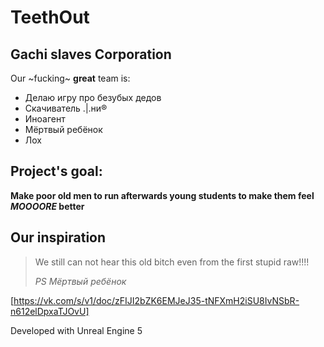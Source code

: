 # TeethOut
## Gachi slaves Corporation
Our ~fucking~ <strong>great</strong> team is:
- Делаю игру про безубых дедов
- Скачиватель .|.ни®
- Иноагент
- Мёртвый ребёнок
- Лох

## Project's goal:
<strong>Make poor old men to run afterwards young students to make them feel ***MOOOORE*** better</strong>

## Our inspiration
> We still can not hear this old bitch even from the first stupid raw!!!!
> 
><em>PS Мёртвый ребёнок</em>

[https://vk.com/s/v1/doc/zFIJI2bZK6EMJeJ35-tNFXmH2iSU8IvNSbR-n612elDpxaTJOvU]

Developed with Unreal Engine 5
